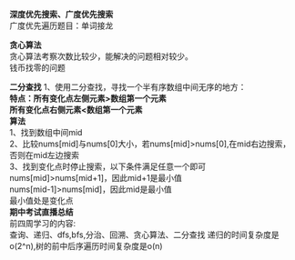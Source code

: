 **深度优先搜索、广度优先搜索**  
广度优先遍历题目：单词接龙

**贪心算法**  
贪心算法考察次数比较少，能解决的问题相对较少。  
钱币找零的问题

**二分查找**
1、使用二分查找，寻找一个半有序数组中间无序的地方：  
  **特点：所有变化点左侧元素>数组第一个元素**  
  **所有变化点右侧元素<数组第一个元素**  
  **算法**  
  1、找到数组中间mid  
  2、比较nums[mid]与nums[0]大小，若nums[mid]>nums[0],在mid右边搜索，否则在mid左边搜索  
  3、找到变化点时停止搜索，以下条件满足任意一个即可  
    nums[mid]>nums[mid+1]，因此mid+1是最小值  
    nums[mid-1]>nums[mid]，因此mid是最小值  
    最小值处是变化点  
**期中考试直播总结**  
前四周学习的内容:  
查询、递归、dfs,bfs,分治、回溯、贪心算法、二分查找
递归的时间复杂度是o(2^n),树的前中后序遍历时间复杂度是o(n)